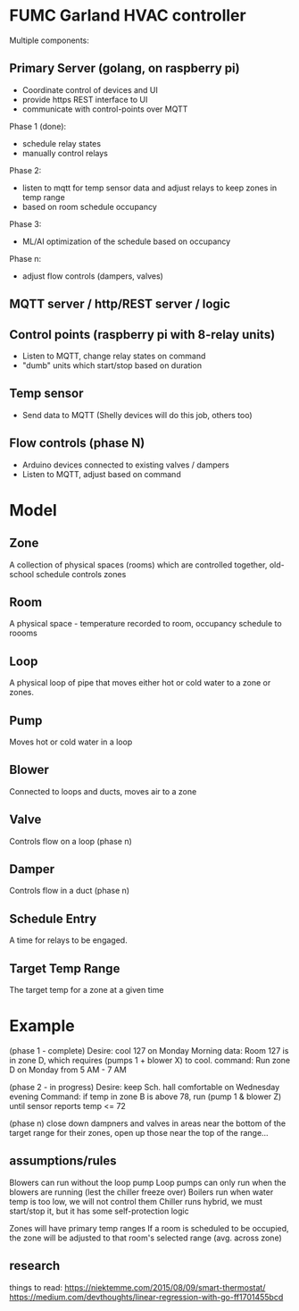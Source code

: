 # FUMC Garland HVAC controller

Multiple components:

## Primary Server (golang, on raspberry pi)

- Coordinate control of devices and UI
- provide https REST interface to UI
- communicate with control-points over MQTT

Phase 1 (done):
- schedule relay states
- manually control relays

Phase 2:
- listen to mqtt for temp sensor data and adjust relays to keep zones in temp range
- based on room schedule occupancy

Phase 3:
- ML/AI optimization of the schedule based on occupancy

Phase n:
- adjust flow controls (dampers, valves)

## MQTT server / http/REST server / logic

## Control points (raspberry pi with 8-relay units)

- Listen to MQTT, change relay states on command
- "dumb" units which start/stop based on duration

## Temp sensor 
- Send data to MQTT (Shelly devices will do this job, others too)

## Flow controls (phase N)
- Arduino devices connected to existing valves / dampers
- Listen to MQTT, adjust based on command

# Model

## Zone
A collection of physical spaces (rooms) which are controlled together, old-school schedule controls zones

## Room
A physical space - temperature recorded to room, occupancy schedule to roooms

## Loop
A physical loop of pipe that moves either hot or cold water to a zone or zones.

## Pump
Moves hot or cold water in a loop

## Blower
Connected to loops and ducts, moves air to a zone

## Valve
Controls flow on a loop
(phase n)

## Damper
Controls flow in a duct
(phase n)

## Schedule Entry
A time for relays to be engaged.

## Target Temp Range
The target temp for a zone at a given time

# Example
(phase 1 - complete)
Desire: cool 127 on Monday Morning
data: Room 127 is in zone D, which requires (pumps 1 + blower X) to cool.
command: Run zone D on Monday from  5 AM - 7 AM

(phase 2 - in progress)
Desire: keep Sch. hall comfortable on Wednesday evening
Command: if temp in zone B is above 78, run (pump 1 & blower Z) until sensor reports temp <= 72

(phase n)
close down dampners and valves in areas near the bottom of the target range for their zones, open up those near the top of the range...

## assumptions/rules

Blowers can run without the loop pump
Loop pumps can only run when the blowers are running (lest the chiller freeze over)
Boilers run when water temp is too low, we will not control them
Chiller runs hybrid, we must start/stop it, but it has some self-protection logic

Zones will have primary temp ranges
If a room is scheduled to be occupied, the zone will be adjusted to that room's selected range (avg. across zone)

## research
 
things to read:
https://niektemme.com/2015/08/09/smart-thermostat/
https://medium.com/devthoughts/linear-regression-with-go-ff1701455bcd
